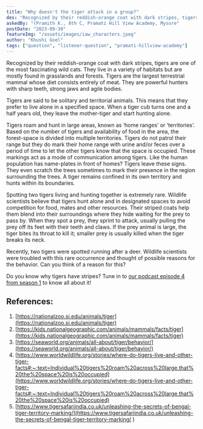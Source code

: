 ```yaml
---
title: "Why doesn't the tiger attack in a group?"
des: "Recognized by their reddish-orange coat with dark stripes, tigers are one of the most fascinating wild cats. They live in a variety of habitats but are mostly found in grasslands and forests. Tigers  are the largest terrestrial mammal whose diet consists entirely of meat. They are powerful hunters with sharp teeth, strong jaws and agile bodies."
askedBy: "(Pramith K., 8th C, Pramati Hill View Academy, Mysore"
postDate: "2023-09-30"
featureImg: "/assets/images/iaw_characters.jpeg"
author: "Khushi Goel"
tags: ["question", "listener-question", "pramati-hillview-academy"]
---
```

Recognized by their reddish-orange coat with dark stripes, tigers are one of the most fascinating wild cats. They live in a variety of habitats but are mostly found in grasslands and forests. Tigers are the largest terrestrial mammal whose diet consists entirely of meat. They are powerful hunters with sharp teeth, strong jaws and agile bodies.
 
Tigers are said to be solitary and territorial animals. This means that they prefer to live alone in a specified space. When a tiger cub turns one and a half years old, they leave the mother-tiger and start hunting alone. 

Tigers roam and hunt in large areas, known as ‘home ranges’ or ‘territories’. Based on the number of tigers and availability of food in the area, the forest-space is divided into multiple territories. Tigers do not patrol their range but they do mark their home range with urine and/or feces over a period of time to let the other tigers know that the space is occupied. These markings act as a mode of communication among tigers. Like the human population has name-plates in front of homes? Tigers leave these signs. They even scratch the trees sometimes to mark their presence in the region surrounding the trees. A tiger remains confined in its own territory and hunts within its boundaries. 

Spotting two tigers living and hunting together is extremely rare. Wildlife scientists believe that tigers hunt alone and in designated spaces to avoid competition for food, mates and other resources. Their striped coats help them blend into their surroundings where they hide waiting for the prey to pass by. When they spot a prey, they sprint to attack, usually pulling the prey off its feet with their teeth and claws. If the prey animal is large, the tiger bites its throat to kill it; smaller prey is usually killed when the tiger breaks its neck. 

Recently, two tigers were spotted running after a deer. Wildlife scientists were troubled with this rare occurrence and thought of possible reasons for the behavior. Can you think of a reason for this? 

Do you know why tigers have stripes? Tune in to [our podcast episode 4 from season 1](https://www.indiaaskswhy.org/episode/2022-02-17-why-tigers-have-stripes/) to know all about it!

## References: 
1. [https://nationalzoo.si.edu/animals/tiger](https://nationalzoo.si.edu/animals/tiger)
1. [https://kids.nationalgeographic.com/animals/mammals/facts/tiger](https://kids.nationalgeographic.com/animals/mammals/facts/tiger)
1. [https://seaworld.org/animals/all-about/tiger/behavior/](https://seaworld.org/animals/all-about/tiger/behavior/)
1. [https://www.worldwildlife.org/stories/where-do-tigers-live-and-other-tiger-facts#:~:text=Individual%20tigers%20roam%20across%20large,that%20the%20space%20is%20occupied](https://www.worldwildlife.org/stories/where-do-tigers-live-and-other-tiger-facts#:~:text=Individual%20tigers%20roam%20across%20large,that%20the%20space%20is%20occupied)
1. [https://www.tigersafariindia.co.uk/unleashing-the-secrets-of-bengal-tiger-territory-marking/](https://www.tigersafariindia.co.uk/unleashing-the-secrets-of-bengal-tiger-territory-marking/
)